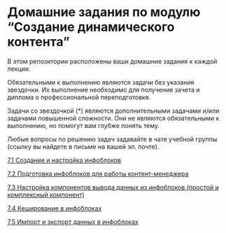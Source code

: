 # Домашние задания по модулю “Создание динамического контента”

В этом репозитории расположены ваши домашние задания к каждой лекции.

Обязательными к выполнению являются задачи без указания звездочки. Их выполнение необходимо для получения зачета и диплома о профессиональной переподготовке.

Задачи со звездочкой (*) являются дополнительными задачами и/или задачами повышенной сложности. Они не являются обязательными к выполнению, но помогут вам глубже понять тему.

Любые вопросы по решению задач задавайте в чате учебной группы (ссылку вы найдете в письме на вашей эл. почте).

[7.1	Создание и настройка инфоблоков](https://github.com/netology-code/bpattc-homeworks/blob/main/7.01/Iblocks:%20create%20and%20setup.md)

[7.2	Подготовка инфоблоков для работы контент-менеджера](https://github.com/netology-code/bpattc-homeworks/blob/main/7.02/Iblocks:%20content.md)

[7.3	Настройка компонентов вывода данных из инфоблоков (простой и комплексный компонент)](https://github.com/netology-code/bpattc-homeworks/blob/main/7.03/Iblocks:%20components%20setup.md)

[7.4	Кеширование в инфоблоках](https://github.com/netology-code/bpattc-homeworks/blob/main/7.04/Iblocks:%20cache.md)

[7.5	Импорт и экспорт данных в инфоблоках](https://github.com/netology-code/bpattc-homeworks/blob/main/7.05/Iblocks:%20import%20and%20export.md)
